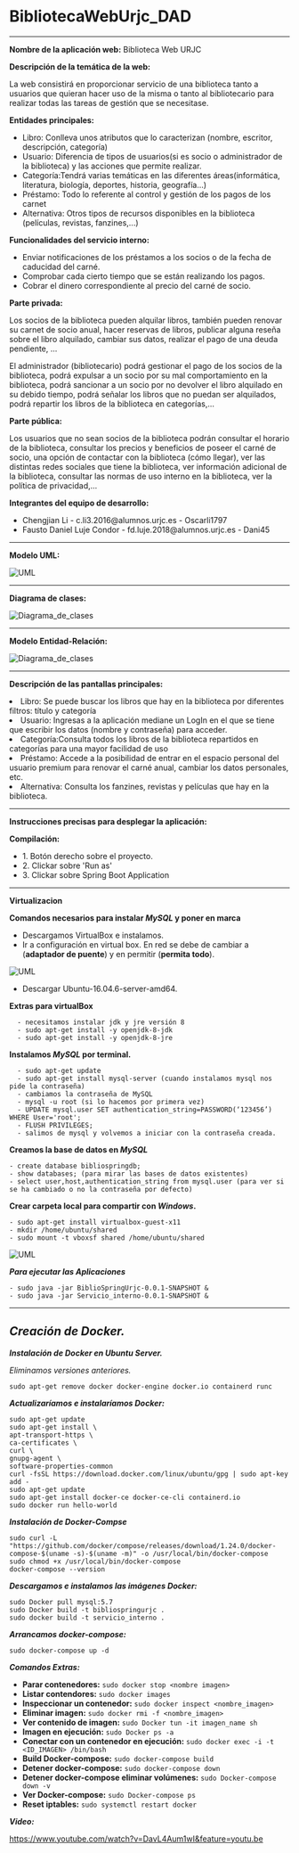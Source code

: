 # BibliotecaWebUrjc_DAD
********************************************************************************************************************************************
**Nombre de la aplicación web:** Biblioteca Web URJC

**Descripción de la temática de la web:**
<p>La web consistirá en proporcionar servicio de una biblioteca tanto a usuarios que quieran hacer uso de la misma o tanto al bibliotecario para realizar todas las tareas de gestión que se necesitase. </p>

**Entidades principales:**
<ul>
<li> Libro: Conlleva unos atributos que lo caracterizan (nombre, escritor, descripción, categoría) </li>
<li>Usuario: Diferencia de tipos de usuarios(si es socio o administrador de la biblioteca) y las acciones que permite realizar.</li>
<li>Categoría:Tendrá varias temáticas en las diferentes áreas(informática, literatura, biología, deportes, historia, geografía...)</li>
<li>Préstamo: Todo lo referente al control y gestión de los pagos de los carnet</li>
<li>Alternativa: Otros tipos de recursos disponibles en la biblioteca (películas, revistas, fanzines,...) </li>
</ul>

**Funcionalidades del servicio interno:**
<ul>
<li>Enviar notificaciones de los préstamos a los socios o de la fecha de caducidad del carné.</li>
<li>Comprobar cada cierto tiempo que se están realizando los pagos.</li>
<li>Cobrar el dinero correspondiente al precio del carné de socio.</li>
</ul>  

**Parte privada:**
<p>Los socios de la biblioteca pueden alquilar libros, también pueden renovar su carnet de socio anual, hacer reservas de libros, publicar alguna reseña sobre el libro alquilado, cambiar sus datos, realizar el pago de una deuda pendiente, ... </p>
<p>El administrador (bibliotecario) podrá gestionar el pago de los socios de la biblioteca, podrá expulsar a un socio por su mal comportamiento en la biblioteca, podrá sancionar a un socio por no devolver el libro alquilado en su debido tiempo, podrá señalar los libros que no puedan ser alquilados, podrá repartir los libros de la biblioteca en categorías,... </p>

**Parte pública:**
<p>Los usuarios que no sean socios de la biblioteca podrán consultar el horario de la biblioteca, consultar los precios y beneficios de poseer el carné de socio, una opción de contactar con la biblioteca (cómo llegar), ver las distintas redes sociales que tiene la biblioteca, ver información adicional de la biblioteca, consultar las normas de uso interno en la biblioteca, ver la política de privacidad,...</p>

**Integrantes del equipo de desarrollo:**
<ul>
<li> Chengjian Li - c.li3.2016@alumnos.urjc.es - Oscarli1797</li>
<li> Fausto Daniel Luje Condor - fd.luje.2018@alumnos.urjc.es - Dani45</li>
</ul>

********************************************************************************************************************************************

**Modelo UML:**

![UML](https://github.com/agustinlopezg/bibliotecaWebUrjc_DAD/blob/master/UML_FASE3.jpg?raw=true)    

********************************************************************************************************************************************

**Diagrama de clases:**

![Diagrama_de_clases](https://github.com/agustinlopezg/bibliotecaWebUrjc_DAD/blob/master/diagramaClasesDAD_fase3.jpg?raw=true)

********************************************************************************************************************************************

**Modelo Entidad-Relación:**

![Diagrama_de_clases](https://github.com/agustinlopezg/bibliotecaWebUrjc_DAD/blob/master/MODELO_E_R.png?raw=true)

********************************************************************************************************************************************

**Descripción de las pantallas principales:** 

<li> Libro: Se puede buscar los libros que hay en la biblioteca por diferentes filtros: título y categoría </li>
<li>Usuario: Ingresas a la aplicación mediane un LogIn en el que se tiene que escribir los datos (nombre y contraseña) para acceder.</li>
<li>Categoría:Consulta todos los libros de la biblioteca repartidos en categorías para una mayor facilidad de uso</li>
<li>Préstamo: Accede a la posibilidad de entrar en el espacio personal del usuario premium para renovar el carné anual, cambiar los datos personales, etc.</li>
<li>Alternativa: Consulta los fanzines, revistas y películas que hay en la biblioteca. </li>

********************************************************************************************************************************************

**Instrucciones precisas para desplegar la aplicación:**

**Compilación:**
<ul>
      <li>1. Botón derecho sobre el proyecto. </li>
      <li>2. Clickar sobre 'Run as' </li>
      <li>3. Clickar sobre Spring Boot Application</li>
</ul>

********************************************************************************************************************************************

**Virtualizacion**

**Comandos necesarios para instalar *MySQL* y poner en marca**
 - Descargamos VirtualBox  e instalamos.
 - Ir a configuración en virtual box. En red se debe de cambiar a (**adaptador de puente**) y en permitir (**permita todo**).

![UML](https://raw.githubusercontent.com/Dani45/BiblioSpringUrjc/master/conf.png?token=AXgZXivDSk95eP71ggg-DFSXnEXvMFomks5ctk1iwA%3D%3D)
 
 - Descargar Ubuntu-16.04.6-server-amd64.
 

**Extras para virtualBox**
		
	  - necesitamos instalar jdk y jre versión 8 	 
	  - sudo apt-get install -y openjdk-8-jdk
	  - sudo apt-get install -y openjdk-8-jre

 
  **Instalamos *MySQL* por terminal.**

	  - sudo apt-get update
	  - sudo apt-get install mysql-server (cuando instalamos mysql nos pide la contraseña)
	  - cambiamos la contraseña de MySQL
	  - mysql -u root (si lo hacemos por primera vez)
	  - UPDATE mysql.user SET authentication_string=PASSWORD(‘123456’) WHERE User='root';
	  - FLUSH PRIVILEGES;
	  - salimos de mysql y volvemos a iniciar con la contraseña creada.

**Creamos la base de datos en *MySQL***

	- create database bibliospringdb;
	- show databases; (para mirar las bases de datos existentes)
	- select user,host,authentication_string from mysql.user (para ver si se ha cambiado o no la contraseña por defecto)

**Crear carpeta local para compartir con *Windows*.**
	
	- sudo apt-get install virtualbox-guest-x11
	- mkdir /home/ubuntu/shared
	- sudo mount -t vboxsf shared /home/ubuntu/shared
	
   ![UML](https://raw.githubusercontent.com/Dani45/BiblioSpringUrjc/master/red.png?token=AXgZXpZFZg2PnhD-uIGKqR3iD6uQ3mNDks5ctk7wwA%3D%3D)


***Para ejecutar las Aplicaciones***

	- sudo java -jar BiblioSpringUrjc-0.0.1-SNAPSHOT &
	- sudo java -jar Servicio_interno-0.0.1-SNAPSHOT &

********************************************************************************************************************************************


## **_Creación de Docker._**

***Instalación de Docker en Ubuntu Server.***

*Eliminamos versiones anteriores.*

	sudo apt-get remove docker docker-engine docker.io containerd runc

**_Actualizaríamos e instalaríamos Docker:_**

	sudo apt-get update
	sudo apt-get install \
	apt-transport-https \
	ca-certificates \
	curl \
	gnupg-agent \
	software-properties-common
	curl -fsSL https://download.docker.com/linux/ubuntu/gpg | sudo apt-key add -
	sudo apt-get update
	sudo apt-get install docker-ce docker-ce-cli containerd.io 
	sudo docker run hello-world

**_Instalación de Docker-Compse_**

	sudo curl -L "https://github.com/docker/compose/releases/download/1.24.0/docker-compose-$(uname -s)-$(uname -m)" -o /usr/local/bin/docker-compose
	sudo chmod +x /usr/local/bin/docker-compose
	docker-compose --version

**_Descargamos e instalamos las imágenes Docker:_**

	sudo Docker pull mysql:5.7
	sudo Docker build -t bibliospringurjc . 
	sudo docker build -t servicio_interno . 

**_Arrancamos docker-compose:_**

	sudo docker-compose up -d

**_Comandos Extras:_**

- **Parar contenedores:** `sudo docker stop <nombre imagen>`
- **Listar contendores:** `sudo docker images`
- **Inspeccionar un contenedor:** `sudo docker inspect <nombre_imagen>`
- **Eliminar imagen:** `sudo docker rmi -f <nombre_imagen>`
- **Ver contenido de imagen:** `sudo Docker tun -it imagen_name sh`
- **Imagen en ejecución:** `sudo Docker ps -a`
- **Conectar con un contenedor en ejecución:** `sudo docker exec -i -t <ID_IMAGEN> /bin/bash`
- **Build Docker-compose:** `sudo docker-compose build`
- **Detener docker-compose:** `sudo docker-compose down`
- **Detener docker-compose eliminar volúmenes:**  `sudo Docker-compose down -v` 
- **Ver Docker-compose:** `sudo Docker-compose ps `
- **Reset iptables:**  `sudo systemctl restart docker `

**_Video:_**

https://www.youtube.com/watch?v=DavL4Aum1wI&feature=youtu.be
